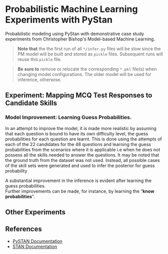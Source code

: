 # Probabilistic Machine Learning Experiments with PyStan

Probabilistic modeling using PyStan with demonstrative case study experiments from Christopher Bishop's Model-based Machine Learning.

> **Note that** the the first run of all `*/infer.py` files will be slow since the PM model will be built and stored as `pickle` files. Subsequent runs will reuse this `pickle` file.

> **Be sure to** remove or relocate the corresponding `*.pkl` file(s) when changing model configurations. The older model will be used for inference, otherwise.

## Experiment: Mapping MCQ Test Responses to Candidate Skills

<add description>

### Model Improvement: Learning Guess Probabilities.

In an attempt to improve the model, it is made more realistic by assuming that each question is
bound to have its own difficulty level, the guess probabilities for each question are learnt. This is
done using the attempts of each of the 22 candidates for the 48 questions and learning the
guess probabilities from the scenarios where it is applicable i.e when he does not possess all
the skills needed to answer the questions. It may be noted that the ground truth from the dataset
was not used. Instead, all possible cases of the skill sets were generated and used to infer the
posterior for guess probability

A substantial improvement in the inference is evident after learning the guess probabilities.      
Further improvements can be made, for instance, by learning the “**know probabilities**".

## Other Experiments

## References

- [PySTAN Documentation](https://pystan.readthedocs.io/en/latest/)
- [STAN Documentation](https://mc-stan.org/users/documentation/)
